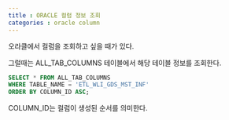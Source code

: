 ```yaml
---
title : ORACLE 컬럼 정보 조회
categories : oracle column
---
```


오라클에서 컬럼을 조회하고 싶을 때가 있다. 

그럴때는 ALL_TAB_COLUMNS 테이블에서 해당 테이블 정보를 조회한다. 


~~~sql
SELECT * FROM ALL_TAB_COLUMNS
WHERE TABLE_NAME = 'ETL_WLI_GDS_MST_INF'
ORDER BY COLUMN_ID ASC;
~~~

COLUMN_ID는 컬럼이 생성된 순서를 의미한다.






























